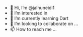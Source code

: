 - 👋 Hi, I’m @jalhuneidi1
- 👀 I’m interested in 
- 🌱 I’m currently learning Dart
- 💞️ I’m looking to collaborate on ...
- 📫 How to reach me ...

<!---
jalhuneidi1/jalhuneidi1 is a ✨ special ✨ repository because its `README.md` (this file) appears on your GitHub profile.
You can click the Preview link to take a look at your changes.
--->
